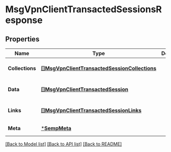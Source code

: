 # MsgVpnClientTransactedSessionsResponse

## Properties
Name | Type | Description | Notes
------------ | ------------- | ------------- | -------------
**Collections** | [**[]MsgVpnClientTransactedSessionCollections**](MsgVpnClientTransactedSessionCollections.md) |  | [optional] [default to null]
**Data** | [**[]MsgVpnClientTransactedSession**](MsgVpnClientTransactedSession.md) |  | [optional] [default to null]
**Links** | [**[]MsgVpnClientTransactedSessionLinks**](MsgVpnClientTransactedSessionLinks.md) |  | [optional] [default to null]
**Meta** | [***SempMeta**](SempMeta.md) |  | [default to null]

[[Back to Model list]](../README.md#documentation-for-models) [[Back to API list]](../README.md#documentation-for-api-endpoints) [[Back to README]](../README.md)

